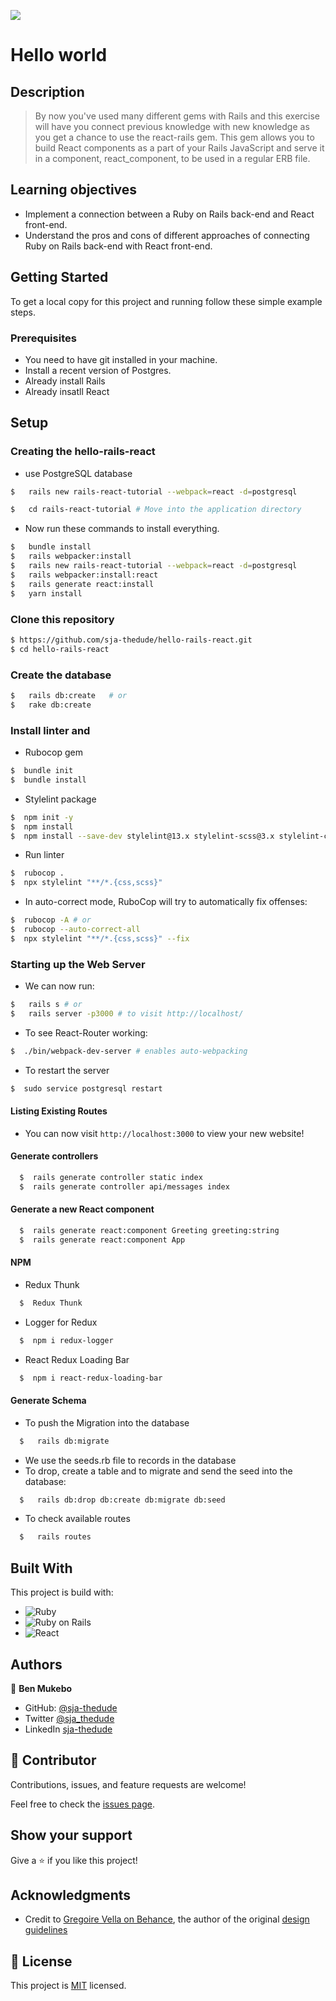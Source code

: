 ![](https://img.shields.io/badge/Microverse-blueviolet)

# Hello world


## Description

> By now you've used many different gems with Rails and this exercise will have you connect previous knowledge with new knowledge as you get a chance to use the react-rails gem. This gem allows you to build React components as a part of your Rails JavaScript and serve it in a component, react_component, to be used in a regular ERB file.


## Learning objectives

- Implement a connection between a Ruby on Rails back-end and React front-end.
- Understand the pros and cons of different approaches of connecting Ruby on Rails back-end with React front-end.


## Getting Started

To get a local copy for this project and running follow these simple example steps.

### Prerequisites

- You need to have git installed in your machine.
- Install a recent version of Postgres.
- Already install Rails
- Already insatll React


## Setup

### Creating the hello-rails-react

- use PostgreSQL database 

```bash
$   rails new rails-react-tutorial --webpack=react -d=postgresql

$   cd rails-react-tutorial # Move into the application directory
```

- Now run these commands to install everything.

```bash
$   bundle install
$   rails webpacker:install
$   rails new rails-react-tutorial --webpack=react -d=postgresql
$   rails webpacker:install:react
$   rails generate react:install
$   yarn install
```

### Clone this repository

```bash
$ https://github.com/sja-thedude/hello-rails-react.git
$ cd hello-rails-react
```

### Create the database

```bash
$   rails db:create   # or
$   rake db:create
```

### Install linter and 

- Rubocop gem

```bash
$  bundle init
$  bundle install
```
- Stylelint package

```bash
$  npm init -y
$  npm install
$  npm install --save-dev stylelint@13.x stylelint-scss@3.x stylelint-config-standard@21.x stylelint-csstree-validator@1.x

```

- Run linter

```bash
$  rubocop .
$  npx stylelint "**/*.{css,scss}" 
```

- In auto-correct mode, RuboCop will try to automatically fix offenses:

```bash
$  rubocop -A # or
$  rubocop --auto-correct-all
$  npx stylelint "**/*.{css,scss}" --fix 
```


### Starting up the Web Server

- We can now run:

```bash
$   rails s # or
$   rails server -p3000 # to visit http://localhost/
```
- To see React-Router working:

```bash
$  ./bin/webpack-dev-server # enables auto-webpacking
```

- To restart the server

```bash
$  sudo service postgresql restart 
```

#### Listing Existing Routes

- You can now visit `http://localhost:3000` to view your new website!



#### Generate controllers

```bash
  $  rails generate controller static index  
  $  rails generate controller api/messages index                 
```

#### Generate a new React component

```bash
  $  rails generate react:component Greeting greeting:string 
  $  rails generate react:component App
```

#### NPM


- Redux Thunk

```bash
  $  Redux Thunk                  
```

- Logger for Redux

```bash
  $  npm i redux-logger                
```

- React Redux Loading Bar

```bash
  $  npm i react-redux-loading-bar            
```


#### Generate Schema

- To push the Migration into the database

```bash
  $   rails db:migrate
```
- We use the seeds.rb file to records in the database
- To drop, create a table and to migrate and send the seed into the database:

```bash
  $   rails db:drop db:create db:migrate db:seed  
```

- To check available routes

```bash
  $   rails routes  
```

## Built With

This project is build with:

-  ![Ruby](https://img.shields.io/badge/-Ruby-000000?style=flat&logo=ruby&logoColor=red)
-  ![Ruby on Rails](https://img.shields.io/badge/-Ruby_on_Rails-000000?style=flat&logo=ruby-on-rails&logoColor=blue)
- ![React](https://img.shields.io/badge/-React-000000?style=flat&logo=react)

## Authors

👤 **Ben Mukebo**

- GitHub: [@sja-thedude](https://github.com/sja-thedude)
- Twitter [@sja_thedude](https://twitter.com/sja_thedudo)
- LinkedIn [sja-thedude](https://www.linkedin.com/in//)

## 🤝 Contributor


Contributions, issues, and feature requests are welcome!

Feel free to check the [issues page](https://github.com/sja-thedude/hello-rails-react/issues).

## Show your support

Give a ⭐️ if you like this project!

## Acknowledgments

- Credit to [Gregoire Vella on Behance](https://www.behance.net/gregoirevella), the author of the original [design guidelines](https://www.behance.net/gallery/19759151/Snapscan-iOs-design-and-branding?tracking_source=)


## 📝 License

This project is [MIT](./MIT.md) licensed.